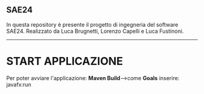 ## SAE24

In questa repository è presente il progetto di ingegneria del software SAE24. Realizzato da Luca Brugnetti, Lorenzo Capelli e Luca Fustinoni.
___

# START APPLICAZIONE
Per poter avviare l'applicazione:
**Maven Build**-->come **Goals** inserire: javafx:run
